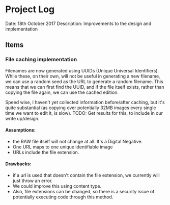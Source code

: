 # Project Log
Date: 18th October 2017
Description: Improvements to the design and implementation

## Items
### File caching implementation
Filenames are now generated using UUIDs (Unique Universal Identifiers). While these, on their own, will not be useful in generating a new filename, we can use a random seed as the URL to generate a random filename. This means that we can first find the UUID, and if the file itself exists, rather than copying the file again, we can use the cached edition.

Speed wise, I haven't yet collected information before/after caching, but it's quite substantial (as copying over potentially 32MB images every single time we want to edit it, is slow). TODO: Get results for this, to include in our write up/design.


#### Assumptions:
 - the RAW file itself will not change at all. It's a Digital Negative.
 - One URL maps to one unique identifiable image
 - URLs include the file extension.

#### Drawbacks:
 - if a url is used that doesn't contain the file extension, we currently will just throw an error.
 - We could improve this using content type.
 - Also, file extensions can be changed, so there is a security issue of potentially executing code through this method.

